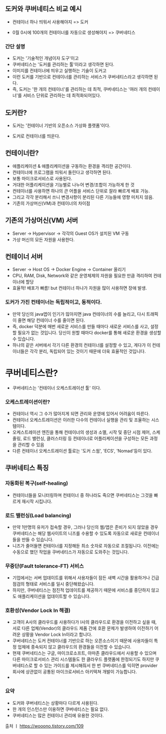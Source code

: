 ## 도커와 쿠버네티스 비교 예시

- 컨테이너 하나 띄워서 사용해야지 => 도커

- 0월 0시에 100개의 컨테이너를 자동으로 생성해야지 => 쿠버네티스


### 간단 설명

- 도커는 '기술적인 개념이자 도구'이고
- 쿠버네티스는 '도커를 관리하는 툴'이라고 생각하면 된다.
- 이미지를 컨테이너에 띄우고 실행하는 기술이 도커고
- 이런 도커를 기반으로 컨테이너를 관리하는 서비스가 쿠버네티스라고 생각하면 된다.
- 즉, 도커는 '한 개의 컨테이너'를 관리하는 데 최적, 쿠버네티스는 '여러 개의 컨테이너'를 서비스 단위로 관리하는 데 최적화되어있다.

## 도커란?

- 도커는 '컨테이너 기반의 오픈소스 가상화 플랫폼'이다.

- 도커로 컨테이너를 띄운다.

## 컨테이너란?

- 애플리케이션 & 애플리케이션을 구동하는 환경을 격리한 공간이다.
- 컨테이너에 프로그램을 띄워서 돌린다고 생각하면 된다.
- 보통 마이크로서비스로 사용된다.
- 거대한 어플리케이션을 기능별로 나누어 변경/조합이 가능하게 한 것
- 컨테이너를 사용하면 하나의 큰 어플을 서비스 단위로 잘라 빠르게 배포 가능.
- 그리고 각각 분리해서 쓰니 변경사항이 분리된 다른 기능들에 영향 미치지 않음.
- 기존의 가상머신(VM)과 컨테이너의 차이점


## 기존의 가상머신(VM) 서버
- Server → Hypervisor → 각각의 Guest OS가 설치된 VM 구동
- 가상 머신의 모든 자원을 사용한다.

## 컨테이너 서버
- Server → Host OS → Docker Engine → Container 올리기
- CPU, RAM, Disk, Network와 같은 운영체제의 자원을 필요한 만큼 격리하여 컨테이너에 할당
- 효율적! 배포가 빠름! but 컨테이너 하나가 자원을 많이 사용하면 장애 발생.

### 도커가 가진 컨테이너는 독립적이고, 동적이다.

- 만약 당신의 java앱이 인기가 많아지면 java 컨테이너의 수를 늘리고, 다시 트래픽이 줄면 해당 컨테이너 수를 줄이면 된다.
- 즉, docker 덕분에 매번 새로운 서비스를 만들 때마다 새로운 서비스를 사고, 설정할 필요가 없는 것입니다. 당신이 원할 때마다 docker를 통해 새로운 환경을 생성할 수 있습니다.
- 하나의 같은 서버에서 각기 다른 환경의 컨테이너를 설정할 수 있고, 게다가 이 컨테이너들은 각각 분리, 독립되어 있는 것이기 때문에 더욱 효율적인 것입니다.

# 쿠버네티스란?

- 쿠버네티스는 '컨테이너 오케스트레이션 툴' 이다.

### 오케스트레이션이란?

- 컨테이너 역시 그 수가 많아지게 되면 관리와 운영에 있어서 어려움이 따른다.
- 컨테이너 오케스트레이션은 이러한 다수의 컨테이너 실행을 관리 및 조율하는 시스템이다.
- 오케스트레이션 엔진을 통해 컨테이너의 생성과 소멸, 시작 및 중단 시점 제어, 스케줄링, 로드 밸런싱, 클러스터링 등 컨테이너로 어플리케이션을 구성하는 모든 과정을 관리할 수 있음
- 다른 컨테이너 오케스트레이션 툴로는 '도커 스웜', 'ECS', 'Nomad'등이 있다.

## 쿠버네티스 특징

### 자동화된 복구(self-healing)
- 컨테이너들을 모니터링하며 컨테이너 중 하나라도 죽으면 쿠버네티스는 그것을 빠르게 재시작 시킵니다.

### 로드 밸런싱(Load balancing)
- 만약 1만명의 유저가 접속할 경우, 그러나 당신의 웹/앱은 준비가 되지 않았을 경우 쿠버네티스는 해당 웹사이트의 니즈를 수용할 수 있도록 자동으로 새로운 컨테이너들을 만들 수 있습니다.
- 니즈가 줄어들면 컨테이너를 지정해둔 최소 숫자로 자동으로 조절됩니다. 이전에는 수동으로 했던 작업을 쿠버네티스가 자동으로 도와주는 것입니다.

### 무중단(Fault tolerance-FT) 서비스
- 기업에서는 서버 업데이트를 위해서 사용자들이 잠든 새벽 시간을 활용하거나 긴급 점검의 형태로 서비스를 일시 중단해왔습니다.
- 하지만, 쿠버네티스는 점진적 업데이트를 제공하기 때문에 서비스를 중단하지 않고도 애플리케이션을 업데이트할 수 있습니다.


### 호환성(Vendor Lock In 해결)
- 고객이 A사의 클라우드를 사용하다가 I사의 클라우드로 환경을 이전하고 싶을 때, 서로 다른 업체(Vendor)의 클라우드 제품 간에 호환 문제가 발생하여 이전하기 어려운 상황을 Vendor Lock In이라고 합니다.
- 쿠버네티스는 도커 컨테이너를 기반으로 하는 오픈소스이기 때문에 사용자들이 특정 업체에 종속되지 않고 클라우드의 환경들을 이전할 수 있습니다.
- 현재 쿠버네티스는 구글, 마이크로소프트, 아마존 클라우드에서 사용할 수 있으며 다른 마이크로서비스 관리 시스템들도 한 클라우드 플랫폼에 한정되기도 하지만 쿠버네티스로 할 수 있는 가이드를 제시해줘서 한 번 쿠버네티스를 익히면 provider 회사에 상관없이 공통된 마이크로서비스 아키텍쳐 개발이 가능합니다.
- 
### 요약
- 도커와 쿠버네티스는 상황마다 다르게 사용된다.
- 한 개의 인스턴스만 이용하면 쿠버네티스는 필요 없다.
- 쿠버네티스는 많은 컨테이너 관리에 유용한 것이다.


출처 ㅣ https://wooono.tistory.com/109
